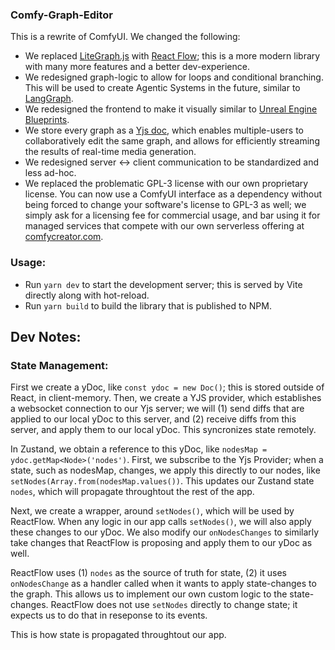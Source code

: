 ### Comfy-Graph-Editor

This is a rewrite of ComfyUI. We changed the following:

- We replaced [LiteGraph.js](https://github.com/jagenjo/litegraph.js) with [React Flow](https://github.com/wbkd/react-flow); this is a more modern library with many more features and a better dev-experience.
- We redesigned graph-logic to allow for loops and conditional branching. This will be used to create Agentic Systems in the future, similar to [LangGraph](https://python.langchain.com/docs/langgraph/).
- We redesigned the frontend to make it visually similar to [Unreal Engine Blueprints](https://dev.epicgames.com/documentation/en-us/unreal-engine/introduction-to-blueprints-visual-scripting-in-unreal-engine).
- We store every graph as a [Yjs doc](https://docs.yjs.dev/), which enables multiple-users to collaboratively edit the same graph, and allows for efficiently streaming the results of real-time media generation.
- We redesigned server <-> client communication to be standardized and less ad-hoc.
- We replaced the problematic GPL-3 license with our own proprietary license. You can now use a ComfyUI interface as a dependency without being forced to change your software's license to GPL-3 as well; we simply ask for a licensing fee for commercial usage, and bar using it for managed services that compete with our own serverless offering at [comfycreator.com](https://comfycreator.com).

### Usage:

- Run `yarn dev` to start the development server; this is served by Vite directly along with hot-reload.
- Run `yarn build` to build the library that is published to NPM.

## Dev Notes:

### State Management:

First we create a yDoc, like `const ydoc = new Doc()`; this is stored outside of React, in client-memory. Then, we create a YJS provider, which establishes a websocket connection to our Yjs server; we will (1) send diffs that are applied to our local yDoc to this server, and (2) receive diffs from this server, and apply them to our local yDoc. This syncronizes state remotely.

In Zustand, we obtain a reference to this yDoc, like `nodesMap = ydoc.getMap<Node>('nodes')`. First, we subscribe to the Yjs Provider; when a state, such as nodesMap, changes, we apply this directly to our nodes, like `setNodes(Array.from(nodesMap.values())`. This updates our Zustand state `nodes`, which will propagate throughtout the rest of the app.

Next, we create a wrapper, around `setNodes()`, which will be used by ReactFlow. When any logic in our app calls `setNodes()`, we will also apply these changes to our yDoc. We also modify our `onNodesChanges` to similarly take changes that ReactFlow is proposing and apply them to our yDoc as well.

ReactFlow uses (1) `nodes` as the source of truth for state, (2) it uses `onNodesChange` as a handler called when it wants to apply state-changes to the graph. This allows us to implement our own custom logic to the state-changes. ReactFlow does not use `setNodes` directly to change state; it expects us to do that in reseponse to its events.

This is how state is propagated throughtout our app.

